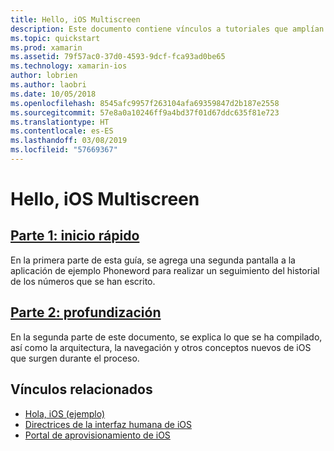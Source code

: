 ```yaml
---
title: Hello, iOS Multiscreen
description: Este documento contiene vínculos a tutoriales que amplían la aplicación de ejemplo Phoneword para agregar una segunda pantalla. En los tutoriales se explora el modelo de diseño Model-View-Controller, la navegación de iOS y otros conceptos básicos de desarrollo de iOS.
ms.topic: quickstart
ms.prod: xamarin
ms.assetid: 79f57ac0-37d0-4593-9dcf-fca93ad0be65
ms.technology: xamarin-ios
author: lobrien
ms.author: laobri
ms.date: 10/05/2018
ms.openlocfilehash: 8545afc9957f263104afa69359847d2b187e2558
ms.sourcegitcommit: 57e8a0a10246ff9a4bd37f01d67ddc635f81e723
ms.translationtype: HT
ms.contentlocale: es-ES
ms.lasthandoff: 03/08/2019
ms.locfileid: "57669367"
---
```

# <a name="hello-ios-multiscreen"></a>Hello, iOS Multiscreen

## <a name="part-1-quickstartiosget-startedhello-ios-multiscreenhello-ios-multiscreen-quickstartmd"></a>[Parte 1: inicio rápido](~/ios/get-started/hello-ios-multiscreen/hello-ios-multiscreen-quickstart.md)

En la primera parte de esta guía, se agrega una segunda pantalla a la aplicación de ejemplo Phoneword para realizar un seguimiento del historial de los números que se han escrito.

## <a name="part-2-deep-diveiosget-startedhello-ios-multiscreenhello-ios-multiscreen-deepdivemd"></a>[Parte 2: profundización](~/ios/get-started/hello-ios-multiscreen/hello-ios-multiscreen-deepdive.md)

En la segunda parte de este documento, se explica lo que se ha compilado, así como la arquitectura, la navegación y otros conceptos nuevos de iOS que surgen durante el proceso.

## <a name="related-links"></a>Vínculos relacionados

- [Hola, iOS (ejemplo)](https://developer.xamarin.com/samples/monotouch/Hello_iOS/)
- [Directrices de la interfaz humana de iOS](https://developer.apple.com/library/ios/#documentation/UserExperience/Conceptual/MobileHIG/Introduction/Introduction.html)
- [Portal de aprovisionamiento de iOS](https://developer.apple.com/ios/manage/overview/index.action)
